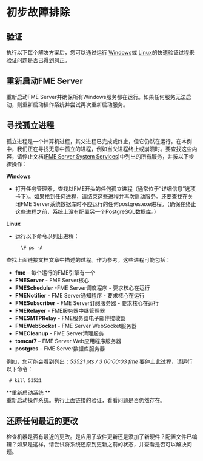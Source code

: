 # 初步故障排除 #

## 验证 ##

执行以下每个解决方案后，您可以通过运行 [Windows](http://docs.safe.com/fme/html/FME_Server_Documentation/Content/AdminGuide/VerifyInstallation_Windows.htm)或 [Linux](http://docs.safe.com/fme/html/FME_Server_Documentation/Content/AdminGuide/VerifyInstallation_Linux.htm)的快速验证过程来验证问题是否已得到纠正。

## 重新启动FME Server ##

重新启动FME Server并确保所有Windows服务都在运行。如果任何服务无法启动，则重新启动操作系统并尝试再次重新启动服务。

## 寻找孤立进程 ##

孤立进程是一个计算机进程，其父进程已完成或终止，但它仍然在运行。在本例中，我们正在寻找无意中孤立的进程，例如当父进程终止或崩溃时。要查找这些内容，请停止文档([FME Server System Services](http://docs.safe.com/fme/html/FME_Server_Documentation/Content/AdminGuide/Working_with_the_System_Services.htm))中列出的所有服务，并按以下步骤操作：

**Windows**

- 打开任务管理器，查找以FME开头的任何孤立进程（通常位于“详细信息”选项卡下）。如果找到任何进程，请结束这些进程并再次启动服务。还要查找在关闭FME Server系统数据库时不应运行的任何postgres.exe进程。（确保在终止这些进程之前，系统上没有配置另一个PostgreSQL数据库。）

**Linux**

- 运行以下命令以列出进程：

        \# ps -A

查找上面链接文档文章中描述的过程。作为参考，这些进程可能包括：

- **fme** – 每个运行的FME引擎有一个
- **FMEServer** - FME Server核心
- **FMEScheduler** -FME Server调度程序 - 要求核心在运行
- **FMENotifier** - FME Server通知程序 - 要求核心在运行
- **FMESubscriber** - FME Server订阅服务器 - 要求核心在运行
- **FMERelayer** - FME服务器中继管理器
- **FMESMTPRelay** - FME服务器电子邮件接收器
- **FMEWebSocket** - FME Server WebSocket服务器
- **FMECleanup** - FME Server清理服务
- **tomcat7** –  FME Server Web应用程序服务器
- **postgres** – FME Server数据库服务器

例如，您可能会看到列出：*53521 pts / 3 00:00:03 fme* 
要停止此过程，请运行以下命令：

     # kill 53521

**重新启动系统 **
<br>
重新启动操作系统。执行上面链接的验证，看看问题是否仍然存在。

## 还原任何最近的更改 ##
检查机器是否有最近的更改。是应用了软件更新还是添加了新硬件？配置文件已编辑？如果是这样，请尝试将系统还原到更新之前的状态，并查看是否可以解决问题。

